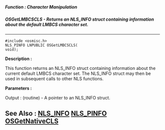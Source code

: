 ##### Function : Character Manipulation
##### OSGetLMBCSCLS - Returns an NLS_INFO struct containing information about the default LMBCS character set.
---
```
#include <osmisc.h>
NLS_PINFO LNPUBLIC OSGetLMBCSCLS(
void);
```
**Description :**

This function returns an NLS_INFO struct containing information about the 
current default LMBCS character set. The NLS_INFO struct may then be used in 
subsequent calls to other NLS functions.

**Parameters :**

Output :
(routine)  -  A pointer to an NLS_INFO struct.



**See Also :**
[NLS_INFO](/domino-c-api-docs/reference/Data/NLS_INFO)
[NLS_PINFO](/domino-c-api-docs/reference/Data/NLS_PINFO)
[OSGetNativeCLS](/domino-c-api-docs/reference/Func/OSGetNativeCLS)
---
